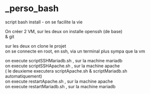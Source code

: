 # _perso_bash
script bash install - on se facilite la vie  
  
On créer 2 VM, sur les deux on installe openssh (de base)  
& git  
  
sur les deux on clone le projet  
on se connecte en root, en ssh, via un terminal plus sympa que la vm  
  
on execute scriptSSHMariadb.sh , sur la machine mariadb  
on execute scriptSSHApache.sh , sur la machine apache  
( le deuxieme executera scriptApache.sh & scriptMariadb.sh automatiquement)  
on execute restartApache.sh , sur la machine apache  
on execute restartMariadb.sh , sur la machine mariadb  
